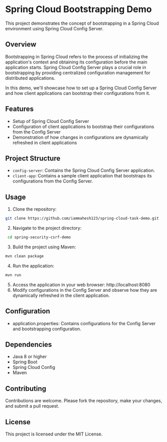 # Spring Cloud Bootstrapping Demo

This project demonstrates the concept of bootstrapping in a Spring Cloud environment using Spring Cloud Config Server.

## Overview

Bootstrapping in Spring Cloud refers to the process of initializing the application's context and obtaining its configuration before the main application starts. Spring Cloud Config Server plays a crucial role in bootstrapping by providing centralized configuration management for distributed applications.

In this demo, we'll showcase how to set up a Spring Cloud Config Server and how client applications can bootstrap their configurations from it.

## Features

- Setup of Spring Cloud Config Server
- Configuration of client applications to bootstrap their configurations from the Config Server
- Demonstration of how changes in configurations are dynamically refreshed in client applications

## Project Structure

- `config-server`: Contains the Spring Cloud Config Server application.
- `client-app`: Contains a sample client application that bootstraps its configurations from the Config Server.

## Usage

1. Clone the repository:

```bash
git clone https://github.com/iammahesh123/spring-cloud-task-demo.git
```
2. Navigate to the project directory:
 ```bash
  cd spring-security-csrf-demo
 ```
3. Build the project using Maven:
 ```bash
mvn clean package
 ```
4. Run the application:
```bash
mvn run
 ```
5. Access the application in your web browser: http://localhost:8080
6. Modify configurations in the Config Server and observe how they are dynamically refreshed in the client application.

## Configuration
- application.properties: Contains configurations for the Config Server and bootstrapping configuration.
## Dependencies
- Java 8 or higher
- Spring Boot
- Spring Cloud Config
- Maven
## Contributing
Contributions are welcome. Please fork the repository, make your changes, and submit a pull request.

## License
This project is licensed under the MIT License.
